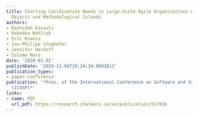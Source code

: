 ```yaml
---
title: Charting Coordination Needs in Large-Scale Agile Organisations with Boundary
  Objects and Methodological Islands
authors:
- Rashidah Kasauli
- Rebekka Wohlrab
- Eric Knauss
- Jan-Philipp Steghöfer
- Jennifer Horkoff
- Salome Maro
date: '2020-01-01'
publishDate: '2024-11-06T20:24:34.888381Z'
publication_types:
- paper-conference
publication: '*Proc. of the International Conference on Software and System Processes
  (ICSSP)*'
links:
- name: PDF
  url_pdf: https://research.chalmers.se/en/publication/517056
---
```

